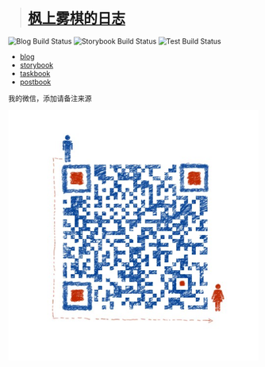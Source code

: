 > # [枫上雾棋的日志](https://fengshangwuqi.github.io)

![Blog Build Status](https://github.com/FengShangWuQi/fengshangwuqi.github.io/workflows/Blog/badge.svg)
![Storybook Build Status](https://github.com/FengShangWuQi/fengshangwuqi.github.io/workflows/Storybook/badge.svg)
![Test Build Status](https://github.com/FengShangWuQi/fengshangwuqi.github.io/workflows/Test/badge.svg)

- [blog](https://fengshangwuqi.github.io)
- [storybook](https://fengshangwuqi.netlify.com/)
- [taskbook](https://github.com/FengShangWuQi/fengshangwuqi.github.io/packages/26967)
- [postbook](https://github.com/FengShangWuQi/fengshangwuqi.github.io/packages/53341)

我的微信，添加请备注来源

![wechat](https://github.com/FengShangWuQi/fengshangwuqi.github.io/blob/dev/static/contact.jpeg?raw=true)
